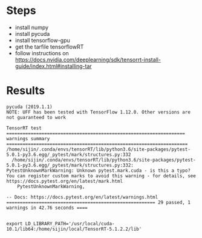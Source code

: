 # Steps

* install numpy
* install pycuda
* install tensorflow-gpu
* get the tarfile tensorflowRT
* follow instructions on https://docs.nvidia.com/deeplearning/sdk/tensorrt-install-guide/index.html#installing-tar

# Results
```
pycuda (2019.1.1)  
NOTE: UFF has been tested with TensorFlow 1.12.0. Other versions are not guaranteed to work

TensorRT test
================================================================== warnings summary ===================================================================
/home/sijin/.conda/envs/tensorRT/lib/python3.6/site-packages/pytest-5.0.1-py3.6.egg/_pytest/mark/structures.py:332
  /home/sijin/.conda/envs/tensorRT/lib/python3.6/site-packages/pytest-5.0.1-py3.6.egg/_pytest/mark/structures.py:332: PytestUnknownMarkWarning: Unknown pytest.mark.cuda - is this a typo?  You can register custom marks to avoid this warning - for details, see https://docs.pytest.org/en/latest/mark.html
    PytestUnknownMarkWarning,

-- Docs: https://docs.pytest.org/en/latest/warnings.html
======================================================= 29 passed, 1 warnings in 42.76 seconds ====


export LD_LIBRARY_PATH='/usr/local/cuda-10.1/lib64:/home/sijin/local/TensorRT-5.1.2.2/lib'
```
